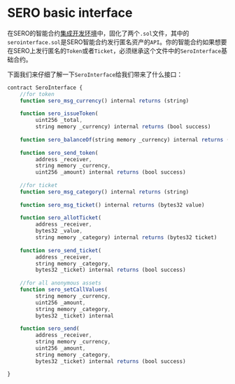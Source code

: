 # SERO basic interface



在SERO的智能合约[集成开发环境](http://remix.web.sero.cash)中，固化了两个`.sol`文件，其中的`serointerface.sol`是SERO智能合约发行匿名资产的`API`。你的智能合约如果想要在SERO上发行匿名的`Token`或者`Ticket`，必须继承这个文件中的`SeroInterface`基础合约。



下面我们来仔细了解一下`SeroInterface`给我们带来了什么接口：

```javascript
contract SeroInterface {
    //for token
    function sero_msg_currency() internal returns (string)
    
    function sero_issueToken(
         uint256 _total,
         string memory _currency) internal returns (bool success)
    
    function sero_balanceOf(string memory _currency) internal returns (uint256 amount)
    
    function sero_send_token(
         address _receiver,
         string memory _currency,
         uint256 _amount) internal returns (bool success)
    
    //for ticket
    function sero_msg_category() internal returns (string)
    
    function sero_msg_ticket() internal returns (bytes32 value)
    
    function sero_allotTicket(
         address _receiver,
         bytes32 _value,
         string memory _category) internal returns (bytes32 ticket)
    
    function sero_send_ticket(
         address _receiver,
         string memory _category,
         bytes32 _ticket) internal returns (bool success)
    
    //for all anonymous assets
    function sero_setCallValues(
         string memory _currency,
         uint256 _amount,
         string memory _category,
         bytes32 _ticket) internal
                 
    function sero_send(
         address _receiver,
         string memory _currency,
         uint256 _amount,
         string memory _category,
         bytes32 _ticket) internal returns (bool success)

}
```



